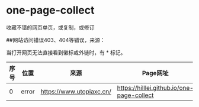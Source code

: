 # one-page-collect
收藏不错的网页单页，或复制，或修订

##网站访问错误403、404等错误，来源：

当打开网页无法直接看到徽标或外链时，有 * 标记。

| 序号 | 位置 | 来源 | Page网址 |
| --- | --- | --- | --- |
| 0 | error | https://www.utopiaxc.cn/ | https://hilllei.github.io/one-page-collect |
